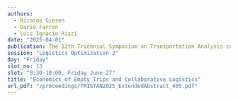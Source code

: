 ```yaml
---
authors:
  - Ricardo Giesen
  - Dario Farren
  - Luis Ignacio Rizzi
date: "2025-04-01"
publication: The 12th Triennial Symposium on Transportation Analysis conference
session: "Logistics Optimization 2"
day: "Friday"
slot_no: 13
slot: "8:30-10:00, Friday June 27"
title: "Economics of Empty Trips and Collaborative Logistics"
url_pdf: "/proceedings/TRISTAN2025_ExtendedAbstract_405.pdf"
---
```


